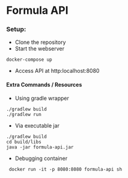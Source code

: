 # Formula API

### Setup: 
- Clone the repository
- Start the webserver

```
docker-compose up
```

- Access API at http:localhost:8080

#### Extra Commands / Resources

- Using gradle wrapper 

```
./gradlew build
./gradlew run
```


- Via executable jar

```
./gradlew build
cd build/libs
java -jar formula-api.jar
```

- Debugging container

```
 docker run -it -p 8080:8080 formula-api sh
 ```